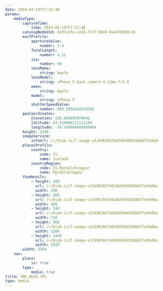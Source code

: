 ```yaml
---
date: 2014-03-14T17:22:48
params:
    mediaType:
        captureTime:
            time: 2014-03-14T17:22:48
        catalogNodeUid: 0197cbfe-c433-7577-99d4-0a4478589c2b
        exifProfile:
            apertureValue:
                number: 2.4
            focalLength:
                number: 4.12
            iso:
                number: 50
            lensMake:
                string: Apple
            lensModel:
                string: iPhone 5 back camera 4.12mm f/2.4
            make:
                string: Apple
            model:
                string: iPhone 5
            shutterSpeedValue:
                number: 860.5856164310185
        geoCoordinates:
            elevation: 158.858407079646
            latitude: 63.534886111111106
            longitude: -19.348066666666664
        height: 2448
        imageService:
            infoUrl: /~/blob-iiif-image-v3/b963857e034b599d1588d7fe36d8aa1222a3094b5a59f9607215b5eee91626f4/info.json
        placesProfile:
            country:
                code: IS
                name: Iceland
            countryRegion:
                code: IS-Mýrdalshreppur
                name: Mýrdalshreppur
        thumbnails:
            - height: 180
              url: /~/blob-iiif-image-v3/b963857e034b599d1588d7fe36d8aa1222a3094b5a59f9607215b5eee91626f4/full/240%2C180/0/default.jpg
              width: 240
            - height: 360
              url: /~/blob-iiif-image-v3/b963857e034b599d1588d7fe36d8aa1222a3094b5a59f9607215b5eee91626f4/full/480%2C360/0/default.jpg
              width: 480
            - height: 540
              url: /~/blob-iiif-image-v3/b963857e034b599d1588d7fe36d8aa1222a3094b5a59f9607215b5eee91626f4/full/720%2C540/0/default.jpg
              width: 720
            - height: 960
              url: /~/blob-iiif-image-v3/b963857e034b599d1588d7fe36d8aa1222a3094b5a59f9607215b5eee91626f4/full/1280%2C960/0/default.jpg
              width: 1280
            - height: 1440
              url: /~/blob-iiif-image-v3/b963857e034b599d1588d7fe36d8aa1222a3094b5a59f9607215b5eee91626f4/full/1920%2C1440/0/default.jpg
              width: 1920
        width: 3264
    nav:
        place:
            is: true
        type:
            media: true
title: IMG_0636.JPG
type: media
---
```

